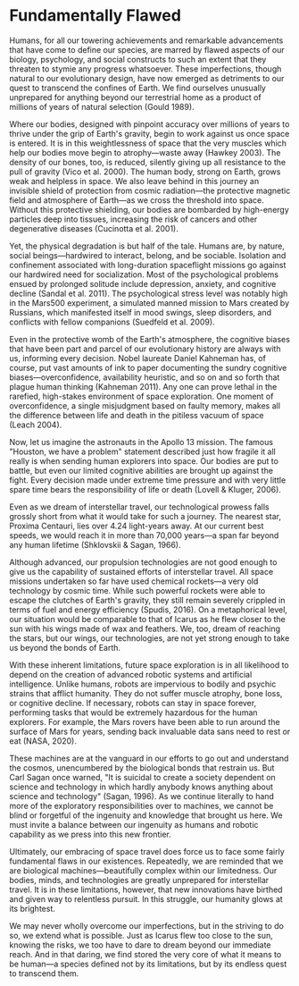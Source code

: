 # Fundamentally Flawed

Humans, for all our towering achievements and remarkable advancements that have come to define our species, are marred by flawed aspects of our biology, psychology, and social constructs to such an extent that they threaten to stymie any progress whatsoever. These imperfections, though natural to our evolutionary design, have now emerged as detriments to our quest to transcend the confines of Earth. We find ourselves unusually unprepared for anything beyond our terrestrial home as a product of millions of years of natural selection (Gould 1989).

Where our bodies, designed with pinpoint accuracy over millions of years to thrive under the grip of Earth's gravity, begin to work against us once space is entered. It is in this weightlessness of space that the very muscles which help our bodies move begin to atrophy—waste away (Hawkey 2003). The density of our bones, too, is reduced, silently giving up all resistance to the pull of gravity (Vico et al. 2000). The human body, strong on Earth, grows weak and helpless in space. We also leave behind in this journey an invisible shield of protection from cosmic radiation—the protective magnetic field and atmosphere of Earth—as we cross the threshold into space. Without this protective shielding, our bodies are bombarded by high-energy particles deep into tissues, increasing the risk of cancers and other degenerative diseases (Cucinotta et al. 2001).

Yet, the physical degradation is but half of the tale. Humans are, by nature, social beings—hardwired to interact, belong, and be sociable. Isolation and confinement associated with long-duration spaceflight missions go against our hardwired need for socialization. Most of the psychological problems ensued by prolonged solitude include depression, anxiety, and cognitive decline (Sandal et al. 2011). The psychological stress level was notably high in the Mars500 experiment, a simulated manned mission to Mars created by Russians, which manifested itself in mood swings, sleep disorders, and conflicts with fellow companions (Suedfeld et al. 2009).

Even in the protective womb of the Earth's atmosphere, the cognitive biases that have been part and parcel of our evolutionary history are always with us, informing every decision. Nobel laureate Daniel Kahneman has, of course, put vast amounts of ink to paper documenting the sundry cognitive biases—overconfidence, availability heuristic, and so on and so forth that plague human thinking (Kahneman 2011). Any one can prove lethal in the rarefied, high-stakes environment of space exploration. One moment of overconfidence, a single misjudgment based on faulty memory, makes all the difference between life and death in the pitiless vacuum of space (Leach 2004).

Now, let us imagine the astronauts in the Apollo 13 mission. The famous "Houston, we have a problem" statement described just how fragile it all really is when sending human explorers into space. Our bodies are put to battle, but even our limited cognitive abilities are brought up against the fight. Every decision made under extreme time pressure and with very little spare time bears the responsibility of life or death (Lovell & Kluger, 2006).

Even as we dream of interstellar travel, our technological prowess falls grossly short from what it would take for such a journey. The nearest star, Proxima Centauri, lies over 4.24 light-years away. At our current best speeds, we would reach it in more than 70,000 years—a span far beyond any human lifetime (Shklovskii & Sagan, 1966).

Although advanced, our propulsion technologies are not good enough to give us the capability of sustained efforts of interstellar travel. All space missions undertaken so far have used chemical rockets—a very old technology by cosmic time. While such powerful rockets were able to escape the clutches of Earth's gravity, they still remain severely crippled in terms of fuel and energy efficiency (Spudis, 2016). On a metaphorical level, our situation would be comparable to that of Icarus as he flew closer to the sun with his wings made of wax and feathers. We, too, dream of reaching the stars, but our wings, our technologies, are not yet strong enough to take us beyond the bonds of Earth.

With these inherent limitations, future space exploration is in all likelihood to depend on the creation of advanced robotic systems and artificial intelligence. Unlike humans, robots are impervious to bodily and psychic strains that afflict humanity. They do not suffer muscle atrophy, bone loss, or cognitive decline. If necessary, robots can stay in space forever, performing tasks that would be extremely hazardous for the human explorers. For example, the Mars rovers have been able to run around the surface of Mars for years, sending back invaluable data sans need to rest or eat (NASA, 2020).

These machines are at the vanguard in our efforts to go out and understand the cosmos, unencumbered by the biological bonds that restrain us. But Carl Sagan once warned, "It is suicidal to create a society dependent on science and technology in which hardly anybody knows anything about science and technology" (Sagan, 1996). As we continue literally to hand more of the exploratory responsibilities over to machines, we cannot be blind or forgetful of the ingenuity and knowledge that brought us here. We must invite a balance between our ingenuity as humans and robotic capability as we press into this new frontier.

Ultimately, our embracing of space travel does force us to face some fairly fundamental flaws in our existences. Repeatedly, we are reminded that we are biological machines—beautifully complex within our limitedness. Our bodies, minds, and technologies are greatly unprepared for interstellar travel. It is in these limitations, however, that new innovations have birthed and given way to relentless pursuit. In this struggle, our humanity glows at its brightest.

We may never wholly overcome our imperfections, but in the striving to do so, we extend what is possible. Just as Icarus flew too close to the sun, knowing the risks, we too have to dare to dream beyond our immediate reach. And in that daring, we find stored the very core of what it means to be human—a species defined not by its limitations, but by its endless quest to transcend them.
